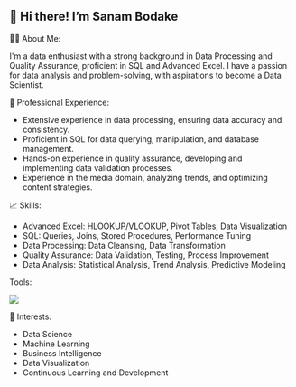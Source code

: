 ## 👋 Hi there! I’m Sanam Bodake

<!--
**SanamBodake/SanamBodake** is a ✨ _special_ ✨ repository because its `README.md` (this file) appears on your GitHub profile.

Here are some ideas to get you started: -->
🤵‍♀️ About Me:

I'm a data enthusiast with a strong background in Data Processing and Quality Assurance, proficient in SQL and Advanced Excel. I have a passion for data analysis and problem-solving, with aspirations to become a Data Scientist.

💼 Professional Experience:
- Extensive experience in data processing, ensuring data accuracy and consistency.
- Proficient in SQL for data querying, manipulation, and database management.
- Hands-on experience in quality assurance, developing and implementing data validation processes.
- Experience in the media domain, analyzing trends, and optimizing content strategies.

📈 Skills:
- Advanced Excel: HLOOKUP/VLOOKUP, Pivot Tables, Data Visualization
- SQL: Queries, Joins, Stored Procedures, Performance Tuning
- Data Processing: Data Cleansing, Data Transformation
- Quality Assurance: Data Validation, Testing, Process Improvement
- Data Analysis: Statistical Analysis, Trend Analysis, Predictive Modeling

Tools:

![](https://go-skill-icons.vercel.app/api/icons?i=excel,mysql,sqlserver,python,tableau,numpy,pandas,matplotlib)


🚀 Interests:
- Data Science
- Machine Learning
- Business Intelligence
- Data Visualization
- Continuous Learning and Development


